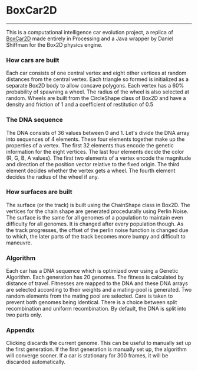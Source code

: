 # BoxCar2D
---
This is a computational intelligence car evolution project, a replica of [BoxCar2D](http://www.boxcar2d.com/) made entirely in Processing and a Java wrapper by Daniel Shiffman for the Box2D physics engine.

### How cars are built
Each car consists of one central vertex and eight other vertices at random distances from the central vertex. Each triangle so formed is  initialized as a separate Box2D body to allow concave polygons. Each vertex has a 60% probability of spawning a wheel. The radius of the wheel is also selected at random. Wheels are built from the CircleShape class of Box2D and have a density and friction of 1 and a coefficient of restitution of 0.5

### The DNA sequence
The DNA consists of 36 values between 0 and 1. Let's divide the DNA array into sequences of 4 elements. These four elements together make up the properties of a vertex. The first 32 elements thus encode the genetic information for the eight vertices. The last four elements decide the color (R, G, B, A values). The first two elements of a vertex encode the magnitude and direction of the position vector relative to the fixed origin. The third element decides whether the vertex gets a wheel. The fourth element decides the radius of the wheel if any.

### How surfaces are built
The surface (or the track) is built using the ChainShape class in Box2D. The vertices for the chain shape are generated procedurally using Perlin Noise. The surface is the same for all genomes of a population to maintain even difficulty for all genomes. It is changed after every population though. As the track progresses, the offset of the perlin noise function is changed due to which, the later parts of the track becomes more bumpy and difficult to maneuvre.

### Algorithm
Each car has a DNA sequence which is optimized over using a Genetic Algorithm. Each generation has 20 genomes. The fitness is calculated by distance of travel. Fitnesses are mapped to the DNA and these DNA arrays are selected according to their weights and a mating-pool is generated. Two random elements from the mating pool are selected. Care is taken to prevent both genomes being identical. There is a choice between split recombination and uniform recombination. By default, the DNA is split into two parts only.

### Appendix
Clicking discards the current genome. This can be useful to manually set up the first generation. If the first generation is manually set up, the algorithm will converge sooner.
If a car is stationary for 300 frames, it will be discarded automatically.